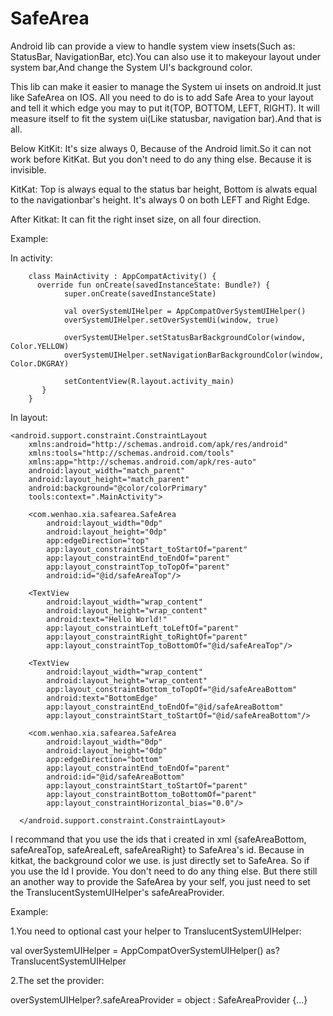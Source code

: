 # SafeArea
Android lib can provide a view to handle system view insets(Such as: StatusBar, NavigationBar, etc).You can also use it to makeyour layout under system bar,And change the System UI's background color.

This lib can make it easier to manage the System ui insets on android.It just like SafeArea on IOS.
All you need to do is to add Safe Area to your layout and tell it which edge you may to put it(TOP, BOTTOM, LEFT, RIGHT).
It will measure itself to fit the system ui(Like statusbar, navigation bar).And that is all.

Below KitKit: It's size always 0, Because of the Android limit.So it can not work before KitKat. But you don't need to do any thing else. Because it is invisible.

KitKat: Top is always equal to the status bar height, Bottom is alwats equal to the navigationbar's height.
        It's always 0 on both LEFT and Right Edge.
        
After Kitkat: It can fit the right inset size, on all four direction. 

Example:

In activity:

        class MainActivity : AppCompatActivity() {
          override fun onCreate(savedInstanceState: Bundle?) {
                super.onCreate(savedInstanceState)

                val overSystemUIHelper = AppCompatOverSystemUIHelper()
                overSystemUIHelper.setOverSystemUi(window, true)

                overSystemUIHelper.setStatusBarBackgroundColor(window, Color.YELLOW)
                overSystemUIHelper.setNavigationBarBackgroundColor(window, Color.DKGRAY)

                setContentView(R.layout.activity_main)
           }
        }

In layout:

    <android.support.constraint.ConstraintLayout
        xmlns:android="http://schemas.android.com/apk/res/android"
        xmlns:tools="http://schemas.android.com/tools"
        xmlns:app="http://schemas.android.com/apk/res-auto"
        android:layout_width="match_parent"
        android:layout_height="match_parent"
        android:background="@color/colorPrimary"
        tools:context=".MainActivity">
        
        <com.wenhao.xia.safearea.SafeArea
            android:layout_width="0dp"
            android:layout_height="0dp"
            app:edgeDirection="top"
            app:layout_constraintStart_toStartOf="parent"
            app:layout_constraintEnd_toEndOf="parent"
            app:layout_constraintTop_toTopOf="parent"
            android:id="@id/safeAreaTop"/>

        <TextView
            android:layout_width="wrap_content"
            android:layout_height="wrap_content"
            android:text="Hello World!"
            app:layout_constraintLeft_toLeftOf="parent"
            app:layout_constraintRight_toRightOf="parent"
            app:layout_constraintTop_toBottomOf="@id/safeAreaTop"/>

        <TextView
            android:layout_width="wrap_content"
            android:layout_height="wrap_content"
            app:layout_constraintBottom_toTopOf="@id/safeAreaBottom"
            android:text="BottomEdge"
            app:layout_constraintEnd_toEndOf="@id/safeAreaBottom"
            app:layout_constraintStart_toStartOf="@id/safeAreaBottom"/>

        <com.wenhao.xia.safearea.SafeArea
            android:layout_width="0dp"
            android:layout_height="0dp"
            app:edgeDirection="bottom"
            app:layout_constraintEnd_toEndOf="parent"
            android:id="@id/safeAreaBottom"
            app:layout_constraintStart_toStartOf="parent"
            app:layout_constraintBottom_toBottomOf="parent"
            app:layout_constraintHorizontal_bias="0.0"/>

      </android.support.constraint.ConstraintLayout>

I recommand that you use the ids that i created in xml {safeAreaBottom, safeAreaTop, safeAreaLeft, safeAreaRight} to SafeArea's id. Because in kitkat, the background color we use. is just directly set to SafeArea. So if you use the Id I provide. You don't need to do any thing else. But there still an another way to provide the SafeArea by your self, you just need to set the TranslucentSystemUIHelper's safeAreaProvider. 

Example:

1.You need to optional cast your helper to TranslucentSystemUIHelper:

val overSystemUIHelper = AppCompatOverSystemUIHelper() as? TranslucentSystemUIHelper

2.The set the provider:

overSystemUIHelper?.safeAreaProvider = object : SafeAreaProvider {...}

